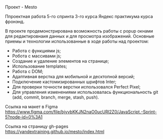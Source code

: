 Проект - Mesto

Ппроектная работа 5-го спринта 3-го курса Яндекс практикума курса фронэнд.

В проекте продемонстрирована возможность работы с popup окнами для редактировнаия данных и для просмотра изображений.
Основные приемы и технологии использованные в ходе работы над проектом:
- Работа с функциями js;
- Робота с массивами js;
- Создание и удаление элементов на странице;
- Использование templates;
- Работа с DOM;
- Адаптивная верстка для мобильной и десктопной версий;
- Подключение кастомизированных шрифтов Inter;
- Для проверки точности верстки использовался Perfect Pixel;
- Для управления изменениями использовалась функциональность git (add, commit, branch, merge, stash, push).

Ссылка на макет в Figma
https://www.figma.com/file/bjyvbKKJN2naO0ucURl2Z0/JavaScript.-Sprint-5?node-id=0%3A1

Ссылка на страницу gh-pages
https://yandextraining.github.io/mesto/index.html


